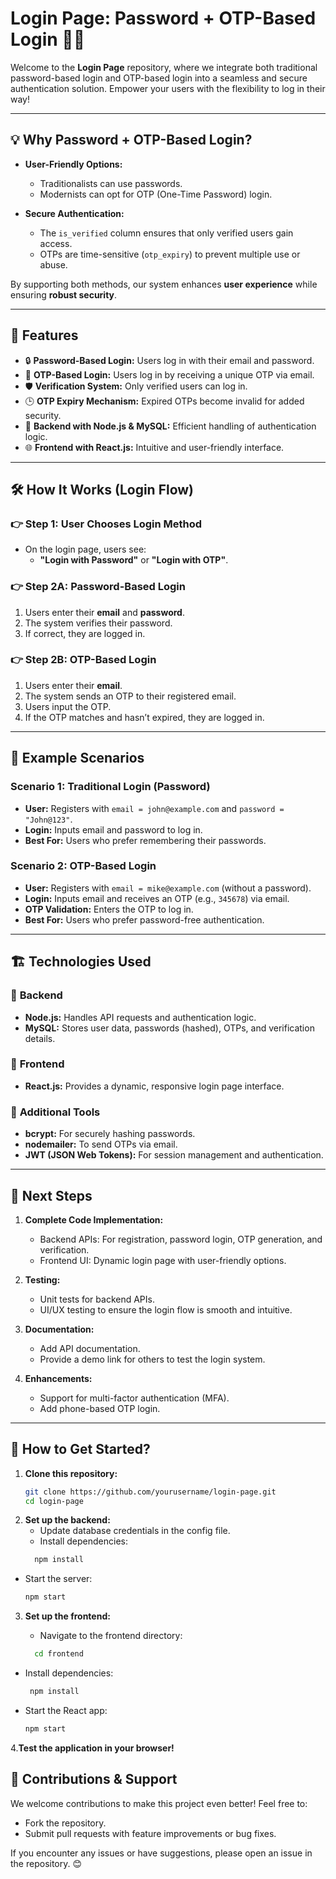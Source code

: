 # Login Page: Password + OTP-Based Login 🔐✨

Welcome to the **Login Page** repository, where we integrate both traditional password-based login and OTP-based login into a seamless and secure authentication solution. Empower your users with the flexibility to log in their way!

---

## 💡 Why Password + OTP-Based Login?

- **User-Friendly Options:**
  - Traditionalists can use passwords.
  - Modernists can opt for OTP (One-Time Password) login.
  
- **Secure Authentication:**
  - The `is_verified` column ensures that only verified users gain access.
  - OTPs are time-sensitive (`otp_expiry`) to prevent multiple use or abuse.

By supporting both methods, our system enhances **user experience** while ensuring **robust security**.

---

## 📌 Features

- 🔒 **Password-Based Login:** Users log in with their email and password.
- 📱 **OTP-Based Login:** Users log in by receiving a unique OTP via email.
- 🛡️ **Verification System:** Only verified users can log in.
- 🕒 **OTP Expiry Mechanism:** Expired OTPs become invalid for added security.
- 💾 **Backend with Node.js & MySQL:** Efficient handling of authentication logic.
- 🌐 **Frontend with React.js:** Intuitive and user-friendly interface.

---

## 🛠️ How It Works (Login Flow)

### 👉 **Step 1: User Chooses Login Method**
- On the login page, users see:
  - **"Login with Password"** or **"Login with OTP"**.

### 👉 **Step 2A: Password-Based Login**
1. Users enter their **email** and **password**.
2. The system verifies their password.
3. If correct, they are logged in.

### 👉 **Step 2B: OTP-Based Login**
1. Users enter their **email**.
2. The system sends an OTP to their registered email.
3. Users input the OTP.
4. If the OTP matches and hasn’t expired, they are logged in.

---

## 🎯 Example Scenarios

### **Scenario 1: Traditional Login (Password)**
- **User:** Registers with `email = john@example.com` and `password = "John@123"`.
- **Login:** Inputs email and password to log in.
- **Best For:** Users who prefer remembering their passwords.

### **Scenario 2: OTP-Based Login**
- **User:** Registers with `email = mike@example.com` (without a password).
- **Login:** Inputs email and receives an OTP (e.g., `345678`) via email.
- **OTP Validation:** Enters the OTP to log in.
- **Best For:** Users who prefer password-free authentication.

---

## 🏗️ Technologies Used

### 🔹 **Backend**
- **Node.js:** Handles API requests and authentication logic.
- **MySQL:** Stores user data, passwords (hashed), OTPs, and verification details.

### 🔹 **Frontend**
- **React.js:** Provides a dynamic, responsive login page interface.

### 🔹 **Additional Tools**
- **bcrypt:** For securely hashing passwords.
- **nodemailer:** To send OTPs via email.
- **JWT (JSON Web Tokens):** For session management and authentication.

---

## 🚀 Next Steps

1. **Complete Code Implementation:**
   - Backend APIs: For registration, password login, OTP generation, and verification.
   - Frontend UI: Dynamic login page with user-friendly options.
   
2. **Testing:**
   - Unit tests for backend APIs.
   - UI/UX testing to ensure the login flow is smooth and intuitive.

3. **Documentation:**
   - Add API documentation.
   - Provide a demo link for others to test the login system.

4. **Enhancements:**
   - Support for multi-factor authentication (MFA).
   - Add phone-based OTP login.

---

## 📝 How to Get Started?

1. **Clone this repository:**
   ```bash
   git clone https://github.com/yourusername/login-page.git
   cd login-page

2. **Set up the backend:**  
   - Update database credentials in the config file.
   - Install dependencies:
   ```bash
     npm install
   
- Start the server:
    ```bash
    npm start

3. **Set up the frontend:**
   - Navigate to the frontend directory:
  
   ```bash
     cd frontend
   
  - Install dependencies:
    ```bash
     npm install

  - Start the React app:
    ```bash
    npm start
    
4.**Test the application in your browser!**

## 🌟 Contributions & Support

We welcome contributions to make this project even better! Feel free to:

- Fork the repository.
- Submit pull requests with feature improvements or bug fixes.

If you encounter any issues or have suggestions, please open an issue in the repository. 😊
